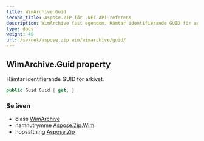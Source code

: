 ```yaml
---
title: WimArchive.Guid
second_title: Aspose.ZIP för .NET API-referens
description: WimArchive fast egendom. Hämtar identifierande GUID för arkivet.
type: docs
weight: 40
url: /sv/net/aspose.zip.wim/wimarchive/guid/
---
```

## WimArchive.Guid property

Hämtar identifierande GUID för arkivet.

```csharp
public Guid Guid { get; }
```

### Se även

* class [WimArchive](../)
* namnutrymme [Aspose.Zip.Wim](../../wimarchive/)
* hopsättning [Aspose.Zip](../../../)


